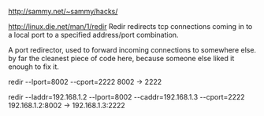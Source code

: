 http://sammy.net/~sammy/hacks/

http://linux.die.net/man/1/redir
Redir redirects tcp connections coming in to a local port to a specified address/port combination.

A port redirector, used to forward incoming connections to somewhere else. by far the cleanest piece of code here, because someone else liked it enough to fix it.


redir --lport=8002 --cport=2222
8002 -> 2222



redir --laddr=192.168.1.2 --lport=8002 --caddr=192.168.1.3 --cport=2222
192.168.1.2:8002 -> 192.168.1.3:2222
